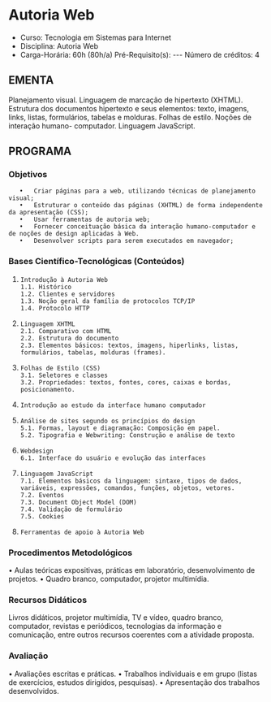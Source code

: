 # Autoria Web 

* Curso: Tecnologia em Sistemas para Internet
* Disciplina: Autoria Web                                                                   
* Carga-Horária: 60h (80h/a)
    Pré-Requisito(s): ---                                                                       Número de créditos: 4

## EMENTA

Planejamento visual. Linguagem de marcação de hipertexto (XHTML). Estrutura dos documentos hipertexto e seus
elementos: texto, imagens, links, listas, formulários, tabelas e molduras. Folhas de estilo. Noções de interação humano-
computador. Linguagem JavaScript.

## PROGRAMA
### Objetivos

       •   Criar páginas para a web, utilizando técnicas de planejamento visual;
       •   Estruturar o conteúdo das páginas (XHTML) de forma independente da apresentação (CSS);
       •   Usar ferramentas de autoria web;
       •   Fornecer conceituação básica da interação humano-computador e de noções de design aplicadas à Web.
       •   Desenvolver scripts para serem executados em navegador;

### Bases Científico-Tecnológicas (Conteúdos)

1.     Introdução à Autoria Web
       1.1. Histórico
       1.2. Clientes e servidores
       1.3. Noção geral da família de protocolos TCP/IP
       1.4. Protocolo HTTP
2.     Linguagem XHTML
       2.1. Comparativo com HTML
       2.2. Estrutura do documento
       2.3. Elementos básicos: textos, imagens, hiperlinks, listas, formulários, tabelas, molduras (frames).
3.     Folhas de Estilo (CSS)
       3.1. Seletores e classes
       3.2. Propriedades: textos, fontes, cores, caixas e bordas, posicionamento.
4.     Introdução ao estudo da interface humano computador
5.     Análise de sites segundo os princípios do design
       5.1. Formas, layout e diagramação: Composição em papel.
       5.2. Tipografia e Webwriting: Construção e análise de texto
6.     Webdesign
       6.1. Interface do usuário e evolução das interfaces
7.     Linguagem JavaScript
       7.1. Elementos básicos da linguagem: sintaxe, tipos de dados, variáveis, expressões, comandos, funções, objetos, vetores.
       7.2. Eventos
       7.3. Document Object Model (DOM)
       7.4. Validação de formulário
       7.5. Cookies
8.     Ferramentas de apoio à Autoria Web

### Procedimentos Metodológicos

•      Aulas teóricas expositivas, práticas em laboratório, desenvolvimento de projetos.
•      Quadro branco, computador, projetor multimídia.

### Recursos Didáticos

Livros didáticos, projetor multimídia, TV e vídeo, quadro branco, computador, revistas e periódicos, tecnologias da
informação e comunicação, entre outros recursos coerentes com a atividade proposta.

### Avaliação

•      Avaliações escritas e práticas.
•      Trabalhos individuais e em grupo (listas de exercícios, estudos dirigidos, pesquisas).
•      Apresentação dos trabalhos desenvolvidos.

